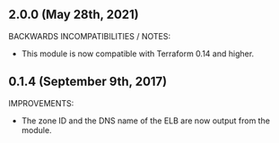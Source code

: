 ## 2.0.0 (May 28th, 2021)

BACKWARDS INCOMPATIBILITIES / NOTES:

* This module is now compatible with Terraform 0.14 and higher.

## 0.1.4 (September 9th, 2017) 

IMPROVEMENTS:

* The zone ID and the DNS name of the ELB are now output from the module.   